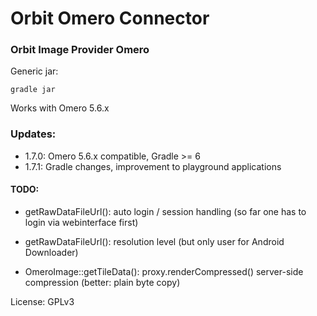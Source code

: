 # Orbit Omero Connector

### Orbit Image Provider Omero

Generic jar:

    gradle jar

Works with Omero 5.6.x

### Updates:
- 1.7.0: Omero 5.6.x compatible, Gradle >= 6
- 1.7.1: Gradle changes, improvement to playground applications

#### TODO:
- getRawDataFileUrl(): auto login / session handling (so far one has to login via webinterface first)
- getRawDataFileUrl(): resolution level  (but only user for Android Downloader)

- OmeroImage::getTileData(): proxy.renderCompressed() server-side compression (better: plain byte copy)

License: GPLv3